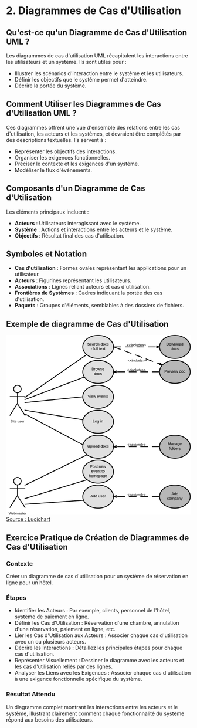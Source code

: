 # 2. Diagrammes de Cas d'Utilisation

## Qu'est-ce qu'un Diagramme de Cas d'Utilisation UML ?
Les diagrammes de cas d'utilisation UML récapitulent les interactions entre les utilisateurs et un système. Ils sont utiles pour :
- Illustrer les scénarios d'interaction entre le système et les utilisateurs.
- Définir les objectifs que le système permet d'atteindre.
- Décrire la portée du système.

## Comment Utiliser les Diagrammes de Cas d'Utilisation UML ?
Ces diagrammes offrent une vue d'ensemble des relations entre les cas d'utilisation, les acteurs et les systèmes, et devraient être complétés par des descriptions textuelles. Ils servent à :
- Représenter les objectifs des interactions.
- Organiser les exigences fonctionnelles.
- Préciser le contexte et les exigences d'un système.
- Modéliser le flux d'événements.

## Composants d'un Diagramme de Cas d'Utilisation
Les éléments principaux incluent :
- **Acteurs** : Utilisateurs interagissant avec le système.
- **Système** : Actions et interactions entre les acteurs et le système.
- **Objectifs** : Résultat final des cas d'utilisation.

## Symboles et Notation
- **Cas d'utilisation** : Formes ovales représentant les applications pour un utilisateur.
- **Acteurs** : Figurines représentant les utilisateurs.
- **Associations** : Lignes reliant acteurs et cas d'utilisation.
- **Frontières de Systèmes** : Cadres indiquant la portée des cas d'utilisation.
- **Paquets** : Groupes d'éléments, semblables à des dossiers de fichiers.


## Exemple de diagramme de Cas d'Utilisation
![Exemple de diagramme de Cas d'Utilisation](img/02a_exemple.png)  
[Source : Lucichart](https://www.lucidchart.com/pages/fr/diagramme-de-cas-dutilisation-uml)

## Exercice Pratique de Création de Diagrammes de Cas d'Utilisation

### Contexte
Créer un diagramme de cas d'utilisation pour un système de réservation en ligne pour un hôtel.

### Étapes
- Identifier les Acteurs : Par exemple, clients, personnel de l'hôtel, système de paiement en ligne.
- Définir les Cas d'Utilisation : Réservation d'une chambre, annulation d'une réservation, paiement en ligne, etc.
- Lier les Cas d'Utilisation aux Acteurs : Associer chaque cas d'utilisation avec un ou plusieurs acteurs.
- Décrire les Interactions : Détaillez les principales étapes pour chaque cas d'utilisation.
- Représenter Visuellement : Dessiner le diagramme avec les acteurs et les cas d'utilisation reliés par des lignes.
- Analyser les Liens avec les Exigences : Associer chaque cas d'utilisation à une exigence fonctionnelle spécifique du système.

### Résultat Attendu
Un diagramme complet montrant les interactions entre les acteurs et le système, illustrant clairement comment chaque fonctionnalité du système répond aux besoins des utilisateurs.